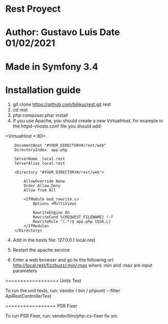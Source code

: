# Rest Proyect
Author: Gustavo Luis
Date 01/02/2021
======================
Made in Symfony 3.4
======================
Installation guide
======================

1) git clone https://github.com/bilikui/rest.git rest
2) cd rest
2) php composer.phar install
3) If you use Apache, you should create a new VirtualHost, for example in the httpd-vhosts.conf file you should add:

<VirtualHost *:80>

        DocumentRoot "#YOUR_DIRECTORY#/rest/web"
        DirectoryIndex  app.php

        ServerName  local.rest
        ServerAlias local.rest

        <Directory "#YOUR_DIRECTORY#/rest/web">
              
			AllowOverride None
			Order Allow,Deny
			Allow from All
			
			<IfModule mod_rewrite.c>
				Options +MultiViews
			
				RewriteEngine On
				RewriteCond %{REQUEST_FILENAME} !-f
				RewriteRule ^(.*)$ app.php [QSA,L]
			</IfModule>
        </Directory>
</VirtualHost>

4) Add in the hosts file: 127.0.0.1 local.rest

5) Restart the apache service

6) Enter a web browser and go to the following url: http://local.rest/fizzbuzz/:min/:max where :min and :max are input parameters

==================
Units Test

To run the unit tests, run: vendor / bin / phpunit --filter ApiRestControllerTest

=================
PSR Fixer

To run PSR Fixer, run: vendor/bin/php-cs-fixer fix src
